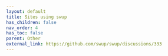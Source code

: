 ```yaml
---
layout: default
title: Sites using swup
has_children: false
nav_order: 4
has_toc: false
parent: Other
external_link: https://github.com/swup/swup/discussions/333
---
```

